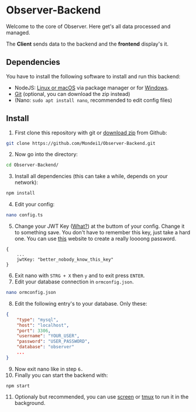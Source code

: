 # Observer-Backend
Welcome to the core of Observer. Here get's all data processed and managed.

The **Client** sends data to the backend and the **frontend** display's it.


## Dependencies
You have to install the following software to install and run this backend:
* NodeJS: [Linux or macOS](https://nodejs.org/en/download/package-manager/) via package manager or for [Windows](https://nodejs.org/dist/v8.11.3/node-v8.11.3-x86.msi).
* [Git](https://git-scm.com) (optional, you can download the zip instead)
* (Nano: `sudo apt install nano`, recommended to edit config files)
## Install
1. First clone this repository with git or [download zip](https://github.com/Mondei1/Observer-Backend/archive/master.zip) from Github: 
```sh
git clone https://github.com/Mondei1/Observer-Backend.git
```
2. Now go into the directory:
```sh
cd Observer-Backend/
```
3. Install all dependencies (this can take a while, depends on your network):
```sh
npm install
```
4. Edit your config:
```sh
nano config.ts
```
5. Change your JWT Key ([What?](https://jwt.io/introduction/)) at the buttom of your config. Change it to something save. You don't have to remember this key, just take a hard one. You can use [this](http://passwordsgenerator.net) website to create a really loooong password.
```
{
    ...
    jwtKey: "better_nobody_know_this_key"
}
```
6. Exit nano with `STRG + X` then `y` and to exit press `ENTER`.
7. Edit your database connection in `ormconfig.json`.
```sh
nano ormconfig.json
```
8. Edit the following entry's to your database. Only these:
```json
{
    "type": "mysql",
    "host": "localhost",
    "port": 3306,
    "username": "YOUR_USER",
    "password": "USER_PASSWORD",
    "database": "observer"
    ...
}
```
9. Now exit nano like in step `6.`
10. Finally you can start the backend with:
```
npm start
```
11. Optionaly but recommended, you can use [screen](https://packages.ubuntu.com/bionic/screen) or [tmux](https://packages.ubuntu.com/bionic/tmux) to run it in the background.

## 